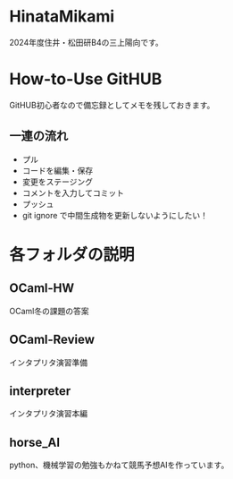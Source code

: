 # HinataMikami
2024年度住井・松田研B4の三上陽向です。

# How-to-Use GitHUB
GitHUB初心者なので備忘録としてメモを残しておきます。

## 一連の流れ
* プル
* コードを編集・保存
* 変更をステージング
* コメントを入力してコミット
* プッシュ
* git ignore で中間生成物を更新しないようにしたい！

# 各フォルダの説明
## OCaml-HW
OCaml冬の課題の答案

## OCaml-Review
インタプリタ演習準備

## interpreter
インタプリタ演習本編

## horse_AI
python、機械学習の勉強もかねて競馬予想AIを作っています。
